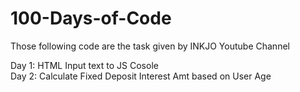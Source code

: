 # 100-Days-of-Code
Those following code are the task given by INKJO Youtube Channel

Day 1: HTML Input text to JS Cosole  <br/>
Day 2: Calculate Fixed Deposit Interest Amt based on User Age
